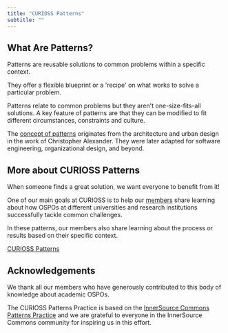 ```yaml
---
title: "CURIOSS Patterns"
subtitle: ""
---
```


## What Are Patterns?
Patterns are reusable solutions to common problems within a specific context.

They offer a flexible blueprint or a 'recipe' on what works to solve a particular problem.

Patterns relate to common problems but they aren't one-size-fits-all solutions. A key feature of patterns are that they can be modified to fit different circumstances, constraints and culture.

The [concept of patterns](https://softwarepatternslexicon.com/patterns-lua/1/3/) originates from the architecture and urban design in the work of Christopher Alexander. They were later adapted for software engineering, organizational design, and beyond.


## More about CURIOSS Patterns
When someone finds a great solution, we want everyone to benefit from it!

One of our main goals at CURIOSS is to help our [members](https://curioss.org/about/members/) share learning about how OSPOs at different universities and research institutions successfully tackle common challenges.

In these patterns, our members also share learning about the process or results based on their specific context.

[CURIOSS Patterns](https://github.com/CURIOSSorg/curioss-patterns)

## Acknowledgements

We thank all our members who have generously contributed to this body of knowledge about academic OSPOs.

The CURIOSS Patterns Practice is based on the [InnerSource Commons Patterns Practice](https://github.com/InnerSourceCommons/InnerSourcePatterns/) and we are grateful to everyone in the InnerSource Commons community for inspiring us in this effort.